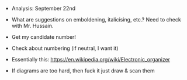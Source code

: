 * Analysis: September 22nd
* What are suggestions on emboldening, italicising, etc.? Need to check with Mr.
  Hussain.
* Get my candidate number!
* Check about numbering (if neutral, I want it)

* Essentially this: https://en.wikipedia.org/wiki/Electronic_organizer

* If diagrams are too hard, then fuck it just draw & scan them
